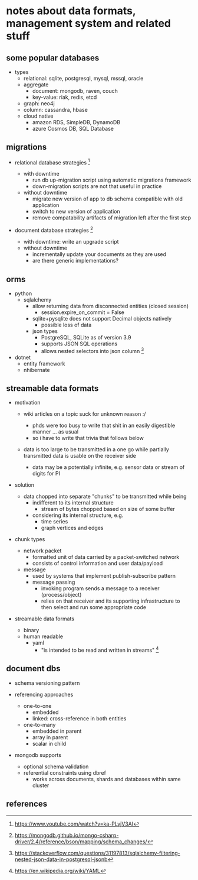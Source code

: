# notes about data formats, management system and related stuff

## some popular databases

- types
  - relational: sqlite, postgresql, mysql, mssql, oracle
  - aggregate
    - document: mongodb, raven, couch
    - key-value: riak, redis, etcd
  - graph: neo4j
  - column: cassandra, hbase
  - cloud native
    - amazon RDS, SimpleDB, DynamoDB
    - azure Cosmos DB, SQL Database


## migrations

- relational database strategies [^3]
  - with downtime
    - run db up-migration script using automatic migrations framework
    - down-migration scripts are not that useful in practice
  - without downtime
    - migrate new version of app to db schema compatible with old application
    - switch to new version of application
    - remove compatability artifacts of migration left after the first step
  
- document database strategies [^4]
  - with downtime: write an upgrade script
  - without downtime
    - incrementally update your documents as they are used
    - are there generic implementations?


## orms

- python
  - sqlalchemy
    - allow returning data from disconnected entities (closed session)
      - session.expire_on_commit = False
    - sqlite+pysqlite does not support Decimal objects natively
      - possible loss of data
    - json types
      - PostgreSQL, SQLite as of version 3.9
      - supports JSON SQL operations
      - allows nested selectors into json column [^2]
- dotnet
  - entity framework
  - nhibernate


## streamable data formats

- motivation
  - wiki articles on a topic suck for unknown reason :/
    - phds were too busy to write that shit in an easily digestible manner ... as usual
    - so i have to write that trivia that follows below

  - data is too large to be transmitted in a one go while partially transmitted data is usable on the receiver side
    - data may be a potentially infinite, e.g. sensor data or stream of digits for PI

- solution
  - data chopped into separate "chunks" to be transmitted while being
    - indifferent to its internal structure
      - stream of bytes chopped based on size of some buffer
    - considering its internal structure, e.g.
      - time series
      - graph vertices and edges

- chunk types
  - network packet
    - formatted unit of data carried by a packet-switched network
    - consists of control information and user data/payload
  - message
    - used by systems that implement publish-subscribe pattern
    - message passing
      - invoking program sends a message to a receiver (process/object)
      - relies on that receiver and its supporting infrastructure to then select and run some appropriate code

- streamable data formats
  - binary
  - human readable
    - yaml
        - "is intended to be read and written in streams" [^1]


## document dbs

- schema versioning pattern

- referencing approaches
  - one-to-one
    - embedded
    - linked: cross-reference in both entities
  - one-to-many
    - embedded in parent
    - array in parent
    - scalar in child

- mongodb supports
  - optional schema validation
  - referential constraints using dbref
    - works across documents, shards and databases within same cluster


## references

[^1]: https://en.wikipedia.org/wiki/YAML
[^2]: https://stackoverflow.com/questions/31197813/sqlalchemy-filtering-nested-json-data-in-postgresql-jsonb
[^3]: https://www.youtube.com/watch?v=ka-PLyjV3AI
[^4]: https://mongodb.github.io/mongo-csharp-driver/2.4/reference/bson/mapping/schema_changes/
